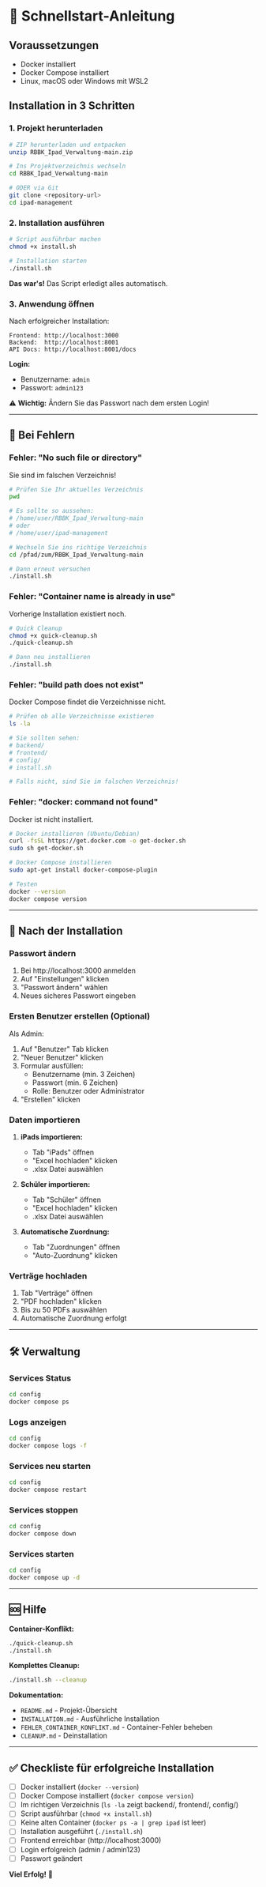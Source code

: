 # 🚀 Schnellstart-Anleitung

## Voraussetzungen

- Docker installiert
- Docker Compose installiert
- Linux, macOS oder Windows mit WSL2

## Installation in 3 Schritten

### 1. Projekt herunterladen

```bash
# ZIP herunterladen und entpacken
unzip RBBK_Ipad_Verwaltung-main.zip

# Ins Projektverzeichnis wechseln
cd RBBK_Ipad_Verwaltung-main

# ODER via Git
git clone <repository-url>
cd ipad-management
```

### 2. Installation ausführen

```bash
# Script ausführbar machen
chmod +x install.sh

# Installation starten
./install.sh
```

**Das war's!** Das Script erledigt alles automatisch.

### 3. Anwendung öffnen

Nach erfolgreicher Installation:

```
Frontend: http://localhost:3000
Backend:  http://localhost:8001
API Docs: http://localhost:8001/docs
```

**Login:**
- Benutzername: `admin`
- Passwort: `admin123`

⚠️ **Wichtig:** Ändern Sie das Passwort nach dem ersten Login!

---

## 🔴 Bei Fehlern

### Fehler: "No such file or directory"

Sie sind im falschen Verzeichnis!

```bash
# Prüfen Sie Ihr aktuelles Verzeichnis
pwd

# Es sollte so aussehen:
# /home/user/RBBK_Ipad_Verwaltung-main
# oder
# /home/user/ipad-management

# Wechseln Sie ins richtige Verzeichnis
cd /pfad/zum/RBBK_Ipad_Verwaltung-main

# Dann erneut versuchen
./install.sh
```

### Fehler: "Container name is already in use"

Vorherige Installation existiert noch.

```bash
# Quick Cleanup
chmod +x quick-cleanup.sh
./quick-cleanup.sh

# Dann neu installieren
./install.sh
```

### Fehler: "build path does not exist"

Docker Compose findet die Verzeichnisse nicht.

```bash
# Prüfen ob alle Verzeichnisse existieren
ls -la

# Sie sollten sehen:
# backend/
# frontend/
# config/
# install.sh

# Falls nicht, sind Sie im falschen Verzeichnis!
```

### Fehler: "docker: command not found"

Docker ist nicht installiert.

```bash
# Docker installieren (Ubuntu/Debian)
curl -fsSL https://get.docker.com -o get-docker.sh
sudo sh get-docker.sh

# Docker Compose installieren
sudo apt-get install docker-compose-plugin

# Testen
docker --version
docker compose version
```

---

## 📱 Nach der Installation

### Passwort ändern

1. Bei http://localhost:3000 anmelden
2. Auf "Einstellungen" klicken
3. "Passwort ändern" wählen
4. Neues sicheres Passwort eingeben

### Ersten Benutzer erstellen (Optional)

Als Admin:
1. Auf "Benutzer" Tab klicken
2. "Neuer Benutzer" klicken
3. Formular ausfüllen:
   - Benutzername (min. 3 Zeichen)
   - Passwort (min. 6 Zeichen)
   - Rolle: Benutzer oder Administrator
4. "Erstellen" klicken

### Daten importieren

1. **iPads importieren:**
   - Tab "iPads" öffnen
   - "Excel hochladen" klicken
   - .xlsx Datei auswählen

2. **Schüler importieren:**
   - Tab "Schüler" öffnen
   - "Excel hochladen" klicken
   - .xlsx Datei auswählen

3. **Automatische Zuordnung:**
   - Tab "Zuordnungen" öffnen
   - "Auto-Zuordnung" klicken

### Verträge hochladen

1. Tab "Verträge" öffnen
2. "PDF hochladen" klicken
3. Bis zu 50 PDFs auswählen
4. Automatische Zuordnung erfolgt

---

## 🛠️ Verwaltung

### Services Status

```bash
cd config
docker compose ps
```

### Logs anzeigen

```bash
cd config
docker compose logs -f
```

### Services neu starten

```bash
cd config
docker compose restart
```

### Services stoppen

```bash
cd config
docker compose down
```

### Services starten

```bash
cd config
docker compose up -d
```

---

## 🆘 Hilfe

**Container-Konflikt:**
```bash
./quick-cleanup.sh
./install.sh
```

**Komplettes Cleanup:**
```bash
./install.sh --cleanup
```

**Dokumentation:**
- `README.md` - Projekt-Übersicht
- `INSTALLATION.md` - Ausführliche Installation
- `FEHLER_CONTAINER_KONFLIKT.md` - Container-Fehler beheben
- `CLEANUP.md` - Deinstallation

---

## ✅ Checkliste für erfolgreiche Installation

- [ ] Docker installiert (`docker --version`)
- [ ] Docker Compose installiert (`docker compose version`)
- [ ] Im richtigen Verzeichnis (`ls -la` zeigt backend/, frontend/, config/)
- [ ] Script ausführbar (`chmod +x install.sh`)
- [ ] Keine alten Container (`docker ps -a | grep ipad` ist leer)
- [ ] Installation ausgeführt (`./install.sh`)
- [ ] Frontend erreichbar (http://localhost:3000)
- [ ] Login erfolgreich (admin / admin123)
- [ ] Passwort geändert

**Viel Erfolg!** 🎉
